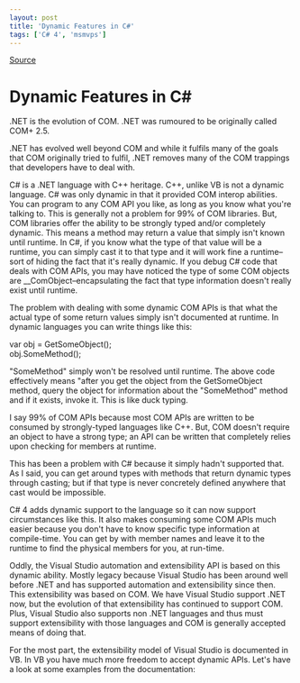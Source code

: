 ```yaml
---
layout: post
title: 'Dynamic Features in C#'
tags: ['C# 4', 'msmvps']
---
```

[Source](http://blogs.msmvps.com/peterritchie/2008/11/14/dynamic-features-in-c/ "Permalink to Dynamic Features in C#")

# Dynamic Features in C#

.NET is the evolution of COM. .NET was rumoured to be originally called COM+ 2.5. 

.NET has evolved well beyond COM and while it fulfils many of the goals that COM originally tried to fulfil, .NET removes many of the COM trappings that developers have to deal with. 

C# is a .NET language with C++ heritage. C++, unlike VB is not a dynamic language. C# was only dynamic in that it provided COM interop abilities. You can program to any COM API you like, as long as you know what you're talking to. This is generally not a problem for 99% of COM libraries. But, COM libraries offer the ability to be strongly typed and/or completely dynamic. This means a method may return a value that simply isn't known until runtime. In C#, if you know what the type of that value will be a runtime, you can simply cast it to that type and it will work fine a runtime–sort of hiding the fact that it's really dynamic. If you debug C# code that deals with COM APIs, you may have noticed the type of some COM objects are __ComObject–encapsulating the fact that type information doesn't really exist until runtime. 

The problem with dealing with some dynamic COM APIs is that what the actual type of some return values simply isn't documented at runtime. In dynamic languages you can write things like this: 

var obj = GetSomeObject();   
obj.SomeMethod(); 

"SomeMethod" simply won't be resolved until runtime. The above code effectively means "after you get the object from the GetSomeObject method, query the object for information about the "SomeMethod" method and if it exists, invoke it. This is like duck typing. 

I say 99% of COM APIs because most COM APIs are written to be consumed by strongly-typed languages like C++. But, COM doesn't require an object to have a strong type; an API can be written that completely relies upon checking for members at runtime. 

This has been a problem with C# because it simply hadn't supported that. As I said, you can get around types with methods that return dynamic types through casting; but if that type is never concretely defined anywhere that cast would be impossible. 

C# 4 adds dynamic support to the language so it can now support circumstances like this. It also makes consuming some COM APIs much easier because you don't have to know specific type information at compile-time. You can get by with member names and leave it to the runtime to find the physical members for you, at run-time. 

Oddly, the Visual Studio automation and extensibility API is based on this dynamic ability. Mostly legacy because Visual Studio has been around well before .NET and has supported automation and extensibility since then. This extensibility was based on COM. We have Visual Studio support .NET now, but the evolution of that extensibility has continued to support COM. Plus, Visual Studio also supports non .NET languages and thus must support extensibility with those languages and COM is generally accepted means of doing that. 

For the most part, the extensibility model of Visual Studio is documented in VB. In VB you have much more freedom to accept dynamic APIs. Let's have a look at some examples from the documentation: 


